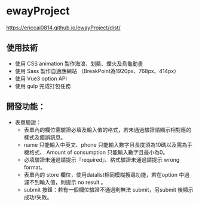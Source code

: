 # ewayProject
https://ericcai0814.github.io/ewayProject/dist/
## 使用技術
*  使用 CSS animation 製作海浪、划槳、煙火及烏龜動畫
*  使用 Sass 製作自適應網站 （BreakPoint為1920px、768px、414px）
*  使用 Vue3 option API 
*  使用 gulp 完成打包任務

## 開發功能：
* 表單驗證：
  * 表單內的欄位需驗證必填及輸入值的格式，若未通過驗證請顯示相對應的樣式及錯誤訊息。
  * name 只能輸入中英文、phone 只能輸入數字且長度須為10碼以及需為手機格式、 Amount of consumption 只能輸入數字且最小為0。
  * 必填驗證未通過請提示『required』、格式驗證未通過請提示  wrong format。
  * 表單內的 store 欄位，使用datalist相同模糊搜尋功能，若在option 中過濾不到輸入值，則提示 no result 。
  * submit 按鈕：若有一個欄位驗證不通過則無法 submit，另submit 後顯示 成功/失敗。


